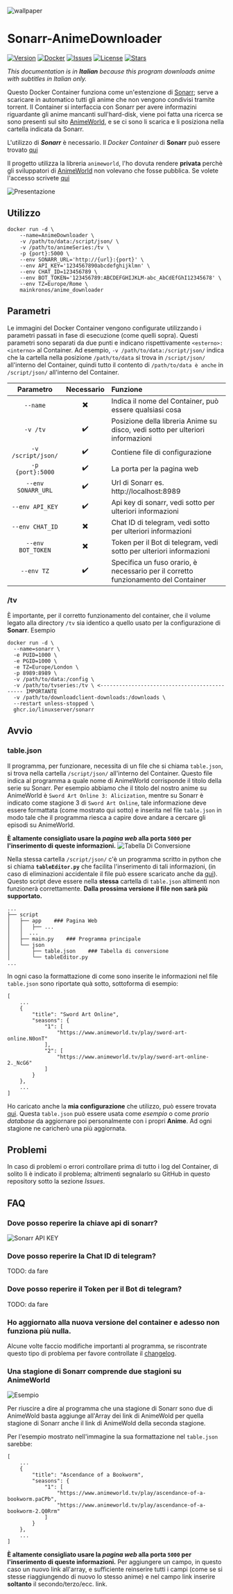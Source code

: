
![wallpaper](/documentation/images/wallpaper.jpg)
# Sonarr-AnimeDownloader

<!-- [![forthebadge](https://forthebadge.com/images/badges/made-with-python.svg)](https://forthebadge.com)   [![forthebadge](https://forthebadge.com/images/badges/built-with-love.svg)](https://forthebadge.com)    -->

[![Version](https://img.shields.io/github/v/release/MainKronos/Sonarr-AnimeDownloader?color=90caf9&style=for-the-badge)](../../releases)    [![Docker](https://img.shields.io/docker/image-size/mainkronos/anime_downloader?color=9fa8da&style=for-the-badge)](https://hub.docker.com/repository/docker/mainkronos/anime_downloader)   [![Issues](https://img.shields.io/github/issues/MainKronos/Sonarr-AnimeDownloader?color=a5d6a7&style=for-the-badge)](../../issues)   [![License](https://img.shields.io/github/license/MainKronos/Sonarr-AnimeDownloader?color=ffcc80&style=for-the-badge)](/LICENSE)   [![Stars](https://img.shields.io/github/stars/MainKronos/Sonarr-AnimeDownloader?color=fff59d&style=for-the-badge)](../../stargazers)

_This documentation is in **Italian** because this program downloads anime with subtitles in Italian only._

Questo Docker Container funziona come un'estenzione di [Sonarr](https://sonarr.tv/); serve a scaricare in automatico tutti gli anime che non vengono condivisi tramite torrent.
Il Container si interfaccia con Sonarr per avere informazini riguardante gli anime mancanti sull'hard-disk, viene poi fatta una ricerca se sono presenti sul sito [AnimeWorld](https://www.animeworld.tv/), e se ci sono li scarica e li posiziona nella cartella indicata da Sonarr.

L'utilizzo di _**Sonarr**_ è necessario.
Il _Docker Container_ di **Sonarr** può essere trovato [qui](https://github.com/linuxserver/docker-sonarr)

Il progetto utilizza la libreria `animeworld`, l'ho dovuta rendere **privata** perchè gli sviluppatori di [AnimeWorld](https://www.animeworld.tv/) non volevano che fosse pubblica. Se volete l'accesso scrivete [qui](../../issues/6)

![Presentazione](/documentation/images/Presentazione.gif)

## Utilizzo

```
docker run -d \
    --name=AnimeDownloader \
    -v /path/to/data:/script/json/ \
    -v /path/to/animeSeries:/tv \
    -p {port}:5000 \
    --env SONARR_URL='http://{url}:{port}' \
    --env API_KEY='1234567890abcdefghijklmn' \
    --env CHAT_ID=123456789 \
    --env BOT_TOKEN='123456789:ABCDEFGHIJKLM-abc_AbCdEfGhI12345678' \
    --env TZ=Europe/Rome \
    mainkronos/anime_downloader

```

## Parametri

Le immagini del Docker Container vengono configurate utilizzando i parametri passati in fase di esecuzione (come quelli sopra). Questi parametri sono separati da due punti e indicano rispettivamente `<esterno>:<interno>` al Container. Ad esempio, `-v /path/to/data:/script/json/` indica che la cartella nella posizione `/path/to/data` si trova in `/script/json/` all'interno del Container, quindi tutto il contento di `/path/to/data è anche` in `/script/json/` all'interno del Container.

Parametro | Necessario | Funzione
 :---: | :---: | :---
`--name` | :heavy_multiplication_x: | Indica il nome del Container, può essere qualsiasi cosa
`-v /tv` | :heavy_check_mark: | Posizione della libreria Anime su disco, vedi sotto per ulteriori informazioni
`-v /script/json/` | :heavy_check_mark: | Contiene file di configurazione
`-p {port}:5000` | :heavy_check_mark: | La porta per la pagina web
`--env SONARR_URL` | :heavy_check_mark: | Url di Sonarr es. http://localhost:8989
`--env API_KEY` | :heavy_check_mark: | Api key di sonarr, vedi sotto per ulteriori informazioni
`--env CHAT_ID` | :heavy_multiplication_x: | Chat ID di telegram, vedi sotto per ulteriori informazioni
`--env BOT_TOKEN` | :heavy_multiplication_x: | Token per il Bot di telegram, vedi sotto per ulteriori informazioni
`--env TZ` | :heavy_check_mark: | Specifica un fuso orario, è necessario per il corretto funzionamento del Container

### /tv
È importante, per il corretto funzionamento del container, che il volume legato alla directory `/tv` sia identico a quello usato per la configurazione di **Sonarr**.
Esempio
```
docker run -d \
  --name=sonarr \
  -e PUID=1000 \
  -e PGID=1000 \
  -e TZ=Europe/London \
  -p 8989:8989 \
  -v /path/to/data:/config \
  -v /path/to/tvseries:/tv \ <--------------------------------------------- IMPORTANTE
  -v /path/to/downloadclient-downloads:/downloads \
  --restart unless-stopped \
  ghcr.io/linuxserver/sonarr
```

## Avvio

### table.json
Il programma, per funzionare, necessita di un file che si chiama `table.json`, si trova nella cartella `/script/json/` all'interno del Container. Questo file indica al programma a quale nome di AnimeWorld corrisponde il titolo della serie su Sonarr. Per esempio abbiamo che il titolo del nostro anime su AnimeWorld è `Sword Art Online 3: Alicization`, mentre su Sonarr è indicato come stagione 3 di `Sword Art Online`, tale informazione deve essere formattata (come mostrato qui sotto) e inserita nel file `table.json` in modo tale che il programma riesca a capire dove andare a cercare gli episodi su AnimeWorld.

**È altamente consigliato usare la _pagina web_ alla porta `5000` per l'inserimento di queste informazioni.**
![Tabella Di Conversione](/documentation/images/tabella_di_conversione.gif)

Nella stessa cartella `/script/json/` c'è un programma scritto in python che si chiama **`tableEditor.py`** che facilita l'inserimento di tali informazioni, (in caso di eliminazioni accidentale il file può essere scaricato anche da [qui](/config/json/tableEditor.py)). Questo script deve essere nella **stessa** cartella di `table.json` altimenti non funzionerà correttamente.
**Dalla prossima versione il file non sarà più supportato.**
```
...
├── script
│   ├── app    ### Pagina Web
│   │   ├── ...
│   │  ...
│   ├── main.py    ### Programma principale
│   └── json
│       ├── table.json    ### Tabella di conversione
│       └── tableEditor.py
...        
```

In ogni caso la formattazione di come sono inserite le informazioni nel file `table.json` sono riportate quà sotto, sottoforma di esempio:
```
[
    ...
    {
        "title": "Sword Art Online",
        "seasons": {
            "1": [
                "https://www.animeworld.tv/play/sword-art-online.N0onT"
            ],
            "2": [
                "https://www.animeworld.tv/play/sword-art-online-2._NcG6"
            ]     
        }
    },
    ...
]
```
Ho caricato anche la **mia configurazione** che utilizzo, può essere trovata [qui](/documentation/examples/table.json). Questa `table.json` può essere usata come _esempio_ o come _prorio database_ da aggiornare poi personalmente con i propri **Anime**. Ad ogni stagione ne caricherò una più aggiornata. 

## Problemi
In caso di problemi o errori controllare prima di tutto i log del Container, di solito lì è indicato il problema; altrimenti segnalarlo su GitHub in questo repository sotto la sezione _Issues_.

## FAQ

### Dove posso reperire la chiave api di sonarr?
![Sonarr API KEY](/documentation/images/Sonarr_ApiKey.png)

### Dove posso reperire la Chat ID di telegram?
TODO: da fare

### Dove posso reperire il Token per il Bot di telegram?
TODO: da fare

### Ho aggiornato alla nuova versione del container e adesso non funziona più nulla.
Alcune volte faccio modifiche importanti al programma, se riscontrate questo tipo di problema per favore controllate il [changelog](../../releases).

### Una stagione di Sonarr comprende due stagioni su AnimeWorld
![Esempio](/documentation/images/AnimeWold_2serie.png)

Per riuscire a dire al programma che una stagione di Sonarr sono due di AnimeWold basta aggiunge all'Array dei link di AnimeWold per quella stagione di Sonarr anche il link di AnimeWold della seconda stagione.

Per l'esempio mostrato nell'immagine la sua formattazione nel `table.json` sarebbe:
```
[    
    ...
    {
        "title": "Ascendance of a Bookworm",
        "seasons": {
            "1": [
                "https://www.animeworld.tv/play/ascendance-of-a-bookworm.paCPb",
                "https://www.animeworld.tv/play/ascendance-of-a-bookworm-2.Q0Rrm"
            ]
        }
    },
    ...
]
```

**È altamente consigliato usare la _pagina web_ alla porta `5000` per l'inserimento di queste informazioni.**
Per aggiungere un campo, in questo caso un nuovo link all'array, e sufficiente reinserire tutti i campi (come se si stesse riaggiungendo di nuovo lo stesso anime) e nel campo link inserire **soltanto** il secondo/terzo/ecc. link.